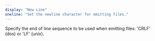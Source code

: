 ```yaml
---
display: "New Line"
oneline: "Set the newline character for emitting files."
---
```


Specify the end of line sequence to be used when emitting files: 'CRLF' (dos) or 'LF' (unix).
